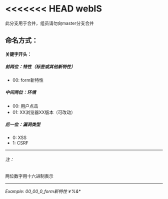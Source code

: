 <<<<<<< HEAD
webIS
=====

此分支用于合并，组员请勿向master分支合并

命名方式：
-----

#### 关键字开头：

##### 前两位：特性（标签或其他新特性）

* 00: form新特性

##### 中间两位：环境

* 00: 用户点击
* 01: XX浏览器XX版本（可改动）

##### 后一位：漏洞类型

* 0: XSS
* 1: CSRF

-----

###### 注：

两位数字用十六进制表示

------

*Example: 00_00_0_form新特性￥%&**


